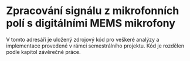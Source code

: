 # Zpracování signálu z mikrofonních polí s digitálními MEMS mikrofony

V tomto adresáři je uložený zdrojový kód pro veškeré analýzy a implementace provedené v rámci semestrálního projektu. Kód je rozdělen podle kapitol závěrečné práce.


